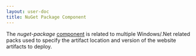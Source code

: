 ```yaml
---
layout: user-doc
title: NuGet Package Component
---
```


The _nuget-package_ [component](./components.html) is related to multiple Windows/.Net related packs used to specify the artifact location
and version of the website artifacts to deploy.
